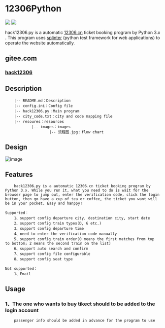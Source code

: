 # 12306Python

![](https://img.shields.io/badge/language-python-blue.svg) ![](https://img.shields.io/badge/hack12306-v1.0.3-519dd9.svg)

hack12306.py is a automatic [12306.cn](http://www.12306.cn/mormhweb/) ticket booking program by Python 3.x . This program uses [splinter](https://splinter.readthedocs.io/en/latest/index.html) (python test framework for web applications) to operate the website automatically.

## gitee.com
### [hack12306](https://gitee.com/xiaoshun/12306Python)

## Description
```
    |-- README.md：Description
    |-- config.ini：Config file
    |-- hack12306.py：Main program	
    |-- city_code.txt：city and code mapping file
    |-- resoures：resources
            |-- images：images
                    |-- 流程图.jpg：flow chart
```

## Design
![image](https://github.com/xiaoshun007/12306Python/blob/master/resources/images/流程图.jpg)

## Features
```
    hack12306.py is a automatic 12306.cn ticket booking program by Python 3.x. While you run it, what you need to do is wait for the browser page to jump out, enter the verification code, click the login button, then go have a cup of tea or coffee, the ticket you want will be in your pocket. Easy and hanppy!

Supported：
    1、support config departure city, destination city, start date
    2、support config train types(D, G etc.)
    3、support config departure time
    4、need to enter the verification code manually
    5、support config train order(0 means the first matches from top to bottom; 2 means the second train on the list)
    6、support auto search and confirm	
    7、support config file configurable
    8、support config seat type
   
Not supported：
    1、Email
```

## Usage
### 1、The one who wants to buy tikect should to be added to the login account
```
    passenger info should be added in advance for the program to use
```